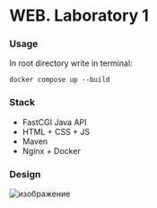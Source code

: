 # WEB. Laboratory 1

### Usage
In root directory write in terminal:

```docker compose up --build```

### Stack
- FastCGI Java API
- HTML + CSS + JS
- Maven
- Nginx + Docker

### Design
![изображение](https://github.com/user-attachments/assets/db826683-367b-4771-bfe7-da2802bbde3f)

